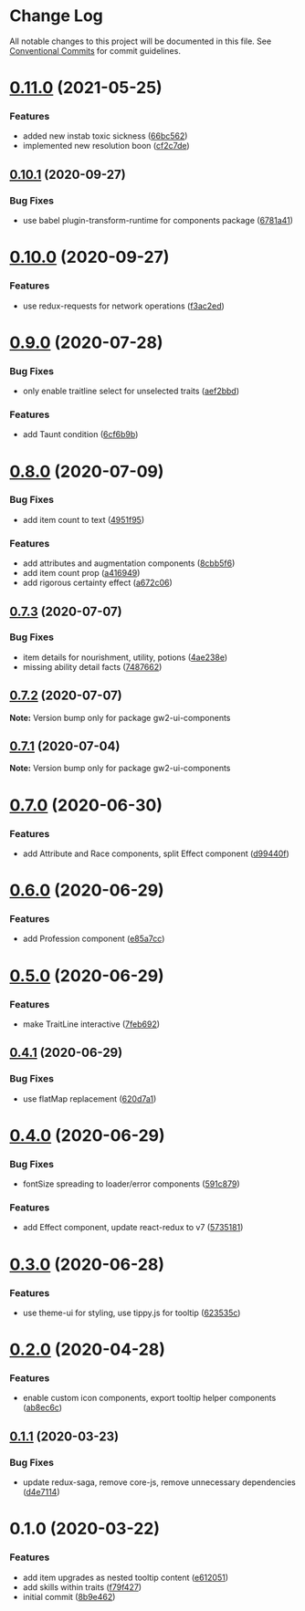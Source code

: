 # Change Log

All notable changes to this project will be documented in this file.
See [Conventional Commits](https://conventionalcommits.org) for commit guidelines.

# [0.11.0](https://github.com/ManuelHaag/gw2-ui/tree/master/packages/gw2-ui-components/compare/gw2-ui-components@0.10.1...gw2-ui-components@0.11.0) (2021-05-25)


### Features

* added new instab toxic sickness ([66bc562](https://github.com/ManuelHaag/gw2-ui/tree/master/packages/gw2-ui-components/commit/66bc562fed5be5dc81917ec87941658c13bf1b30))
* implemented new resolution boon ([cf2c7de](https://github.com/ManuelHaag/gw2-ui/tree/master/packages/gw2-ui-components/commit/cf2c7de9ac5c5cbca4268e87bf3c1894fb7642b9))





## [0.10.1](https://github.com/ManuelHaag/gw2-ui/tree/master/packages/gw2-ui-components/compare/gw2-ui-components@0.10.0...gw2-ui-components@0.10.1) (2020-09-27)


### Bug Fixes

* use babel plugin-transform-runtime for components package ([6781a41](https://github.com/ManuelHaag/gw2-ui/tree/master/packages/gw2-ui-components/commit/6781a41016eb2a29bf9c73f86d2a403b30a97079))





# [0.10.0](https://github.com/ManuelHaag/gw2-ui/tree/master/packages/gw2-ui-components/compare/gw2-ui-components@0.9.0...gw2-ui-components@0.10.0) (2020-09-27)


### Features

* use redux-requests for network operations ([f3ac2ed](https://github.com/ManuelHaag/gw2-ui/tree/master/packages/gw2-ui-components/commit/f3ac2ed488a5a7791384c2e6f5ef355ed2e0c019))





# [0.9.0](https://github.com/ManuelHaag/gw2-ui/tree/master/packages/gw2-ui-components/compare/gw2-ui-components@0.8.0...gw2-ui-components@0.9.0) (2020-07-28)


### Bug Fixes

* only enable traitline select for unselected traits ([aef2bbd](https://github.com/ManuelHaag/gw2-ui/tree/master/packages/gw2-ui-components/commit/aef2bbd3e2605d4114c8f52474fde4020c1c0a72))


### Features

* add Taunt condition ([6cf6b9b](https://github.com/ManuelHaag/gw2-ui/tree/master/packages/gw2-ui-components/commit/6cf6b9b45522f38ecb0fefacec6b97f2cb684b68))





# [0.8.0](https://github.com/ManuelHaag/gw2-ui/tree/master/packages/gw2-ui-components/compare/gw2-ui-components@0.7.3...gw2-ui-components@0.8.0) (2020-07-09)


### Bug Fixes

* add item count to text ([4951f95](https://github.com/ManuelHaag/gw2-ui/tree/master/packages/gw2-ui-components/commit/4951f954c10d6bf7c9e54b585e4d69d74957dba4))


### Features

* add attributes and augmentation components ([8cbb5f6](https://github.com/ManuelHaag/gw2-ui/tree/master/packages/gw2-ui-components/commit/8cbb5f6f50a825760382863dca58b9a639f64d36))
* add item count prop ([a416949](https://github.com/ManuelHaag/gw2-ui/tree/master/packages/gw2-ui-components/commit/a416949a408d2f8530ffa6ce5991acb7b76a4c48))
* add rigorous certainty effect ([a672c06](https://github.com/ManuelHaag/gw2-ui/tree/master/packages/gw2-ui-components/commit/a672c063177421d6c4128c1dda05f22961c6fa84))





## [0.7.3](https://github.com/ManuelHaag/gw2-ui/tree/master/packages/gw2-ui-components/compare/gw2-ui-components@0.7.2...gw2-ui-components@0.7.3) (2020-07-07)


### Bug Fixes

* item details for nourishment, utility, potions ([4ae238e](https://github.com/ManuelHaag/gw2-ui/tree/master/packages/gw2-ui-components/commit/4ae238e3c7896b6431b93de0da9986969d274948))
* missing ability detail facts ([7487662](https://github.com/ManuelHaag/gw2-ui/tree/master/packages/gw2-ui-components/commit/74876626b1f8d7c495aa91d46acac50dbbaa6a72))





## [0.7.2](https://github.com/ManuelHaag/gw2-ui/tree/master/packages/gw2-ui-components/compare/gw2-ui-components@0.7.1...gw2-ui-components@0.7.2) (2020-07-07)

**Note:** Version bump only for package gw2-ui-components





## [0.7.1](https://github.com/ManuelHaag/gw2-ui/tree/master/packages/gw2-ui-components/compare/gw2-ui-components@0.7.0...gw2-ui-components@0.7.1) (2020-07-04)

**Note:** Version bump only for package gw2-ui-components





# [0.7.0](https://github.com/ManuelHaag/gw2-ui/tree/master/packages/gw2-ui-components/compare/gw2-ui-components@0.6.0...gw2-ui-components@0.7.0) (2020-06-30)


### Features

* add Attribute and Race components, split Effect component ([d99440f](https://github.com/ManuelHaag/gw2-ui/tree/master/packages/gw2-ui-components/commit/d99440f5418fe56667ddb9479cfd562193d23456))





# [0.6.0](https://github.com/ManuelHaag/gw2-ui/tree/master/packages/gw2-ui-components/compare/gw2-ui-components@0.5.0...gw2-ui-components@0.6.0) (2020-06-29)


### Features

* add Profession component ([e85a7cc](https://github.com/ManuelHaag/gw2-ui/tree/master/packages/gw2-ui-components/commit/e85a7ccd69350d2d85af8406bb220aa681067428))





# [0.5.0](https://github.com/ManuelHaag/gw2-ui/tree/master/packages/gw2-ui-components/compare/gw2-ui-components@0.4.1...gw2-ui-components@0.5.0) (2020-06-29)


### Features

* make TraitLine interactive ([7feb692](https://github.com/ManuelHaag/gw2-ui/tree/master/packages/gw2-ui-components/commit/7feb692dcd25dde288a5a41e0ef6ec52fc7fbbd2))





## [0.4.1](https://github.com/ManuelHaag/gw2-ui/tree/master/packages/gw2-ui-components/compare/gw2-ui-components@0.4.0...gw2-ui-components@0.4.1) (2020-06-29)


### Bug Fixes

* use flatMap replacement ([620d7a1](https://github.com/ManuelHaag/gw2-ui/tree/master/packages/gw2-ui-components/commit/620d7a1d44eeb78f1bfed4e5729649d8c3b24bdb))





# [0.4.0](https://github.com/ManuelHaag/gw2-ui/tree/master/packages/gw2-ui-components/compare/gw2-ui-components@0.3.0...gw2-ui-components@0.4.0) (2020-06-29)


### Bug Fixes

* fontSize spreading to loader/error components ([591c879](https://github.com/ManuelHaag/gw2-ui/tree/master/packages/gw2-ui-components/commit/591c8792f7b9dd041ac55413d7104b0e4a06f253))


### Features

* add Effect component, update react-redux to v7 ([5735181](https://github.com/ManuelHaag/gw2-ui/tree/master/packages/gw2-ui-components/commit/5735181d61abf0b66b30b6381a63ad1039a9d0d0))





# [0.3.0](https://github.com/ManuelHaag/gw2-ui/tree/master/packages/gw2-ui-components/compare/gw2-ui-components@0.2.0...gw2-ui-components@0.3.0) (2020-06-28)


### Features

* use theme-ui for styling, use tippy.js for tooltip ([623535c](https://github.com/ManuelHaag/gw2-ui/tree/master/packages/gw2-ui-components/commit/623535cb7394845af12f80fa640a2cfd317d21d7))





# [0.2.0](https://github.com/ManuelHaag/gw2-ui/tree/master/packages/gw2-ui-components/compare/gw2-ui-components@0.1.1...gw2-ui-components@0.2.0) (2020-04-28)


### Features

* enable custom icon components, export tooltip helper components ([ab8ec6c](https://github.com/ManuelHaag/gw2-ui/tree/master/packages/gw2-ui-components/commit/ab8ec6ccaec8b6483446e8a58b714bf209edbd86))





## [0.1.1](https://github.com/ManuelHaag/gw2-ui/tree/master/packages/gw2-ui-components/compare/gw2-ui-components@0.1.0...gw2-ui-components@0.1.1) (2020-03-23)


### Bug Fixes

* update redux-saga, remove core-js, remove unnecessary dependencies ([d4e7114](https://github.com/ManuelHaag/gw2-ui/tree/master/packages/gw2-ui-components/commit/d4e71142a66d720f71edad94ef652406d47bf2fe))





# 0.1.0 (2020-03-22)


### Features

* add item upgrades as nested tooltip content ([e612051](https://github.com/ManuelHaag/gw2-ui/tree/master/packages/gw2-ui-components/commit/e6120517b15b1b21ae4f3e96228ad95e1b427566))
* add skills within traits ([f79f427](https://github.com/ManuelHaag/gw2-ui/tree/master/packages/gw2-ui-components/commit/f79f42756a43acc006404839bb72f25d17a40aee))
* initial commit ([8b9e462](https://github.com/ManuelHaag/gw2-ui/tree/master/packages/gw2-ui-components/commit/8b9e46288d3804f92ae87ddb0e41d23bdaa0126b))
